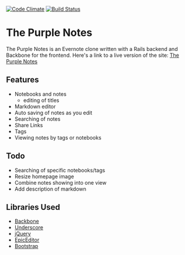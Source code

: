 [![Code Climate](https://codeclimate.com/github/imamathwiz/ThePurpleNotes/badges/gpa.svg)](https://codeclimate.com/github/imamathwiz/ThePurpleNotes)
[![Build Status](https://travis-ci.org/imamathwiz/ThePurpleNotes.svg?branch=master)](https://travis-ci.org/imamathwiz/ThePurpleNotes)

# The Purple Notes
The Purple Notes is an Evernote clone written with a Rails backend and Backbone
for the frontend. Here's a link to a live version of the site:
[The Purple Notes](http://notes.brianweiser.io)

## Features
* Notebooks and notes
  * editing of titles
* Markdown editor
* Auto saving of notes as you edit
* Searching of notes
* Share Links
* Tags
* Viewing notes by tags or notebooks
  
## Todo
* Searching of specific notebooks/tags
* Resize homepage image
* Combine notes showing into one view
* Add description of markdown

## Libraries Used
* [Backbone](http://backbonejs.org/)
* [Underscore](http://underscorejs.org/)
* [jQuery](http://jquery.com/)
* [EpicEditor](http://epiceditor.com/)
* [Bootstrap](http://getbootstrap.com/)
